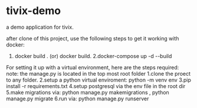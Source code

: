 # tivix-demo
 a demo application for tivix.

after clone of this project, use the following steps to get it working with docker:
 1. docker build <name> .   (or) docker build.
 2.docker-compose up -d --build

For setting it up with a virtual environment, here are the steps required:
note: the manage.py is located in the top most root folder
1.clone the proect to any folder.
2.setup a python virtual enviroment: python -m venv env
3.pip install -r requirements.txt
4.setup postgresql via the env file in the root dir
5.make migrations via: python manage.py makemigrations , python manage.py migrate
6.run via: python manage.py runserver
 
